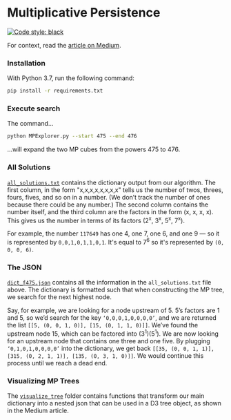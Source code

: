 # Multiplicative Persistence

[![Code style: black](https://img.shields.io/badge/code%20style-black-000000.svg)](https://github.com/psf/black)

For context, read the [article on Medium](https://medium.com/@kevinrmcelwee/multiplicative-persistence-is-solved-1937692b26cc).

### Installation

With Python 3.7, run the following command:

```sh
pip install -r requirements.txt
```

### Execute search

The command...

```sh
python MPExplorer.py --start 475 --end 476
```

...will expand the two MP cubes from the powers 475 to 476.


### All Solutions
[`all_solutions.txt`](https://github.com/kmcelwee/multiplicative-persistence/blob/main/all_solutions.txt) contains the dictionary output from our algorithm. The first column, in the form "x,x,x,x,x,x,x,x" tells us the number of twos, threes, fours, fives, and so on in a number. (We don’t track the number of ones because there could be any number.) The second column contains the number itself, and the third column are the factors in the form (x, x, x, x). This gives us the number in terms of its factors (2<sup>x</sup>, 3<sup>x</sup>, 5<sup>x</sup>, 7<sup>x</sup>). 

For example, the number `117649` has one 4, one 7, one 6, and one 9 — so it is represented by `0,0,1,0,1,1,0,1`. It's equal to 7<sup>6</sup> so it's represented by `(0, 0, 0, 6)`.

### The JSON
[`dict_f475.json`](https://github.com/kmcelwee/multiplicative-persistence/blob/main/multiplicative_persistence/dict_f475.json) contains all the information in the `all_solutions.txt` file above. The dictionary is formatted such that when constructing the MP tree, we search for the next highest node. 

Say, for example, we are looking for a node upstream of 5. 5’s factors are 1 and 5, so we’d search for the key `‘0,0,0,1,0,0,0,0’`, and we are returned the list `[[5, (0, 0, 1, 0)], [15, (0, 1, 1, 0)]]`. We’ve found the upstream node 15, which can be factored into (3<sup>1</sup>)(5<sup>1</sup>). We are now looking for an upstream node that contains one three and one five. By plugging `‘0,1,0,1,0,0,0,0’` into the dictionary, we get back `[[35, (0, 0, 1, 1)], [315, (0, 2, 1, 1)], [135, (0, 3, 1, 0)]]`. We would continue this process until we reach a dead end.

### Visualizing MP Trees
The [`visualize_tree`](https://github.com/kmcelwee/multiplicative-persistence/blob/main/multiplicative_persistence/visualize_tree) folder contains functions that transform our main dictionary into a nested json that can be used in a D3 tree object, as shown in the Medium article.
